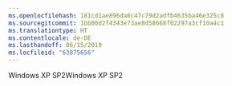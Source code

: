 ```yaml
---
ms.openlocfilehash: 181cd1ae896da6c47c79d2adfb4635ba46e325c8
ms.sourcegitcommit: 1bb00d2f4343e73ae8d58668f02297a3cf10a4c1
ms.translationtype: HT
ms.contentlocale: de-DE
ms.lasthandoff: 06/15/2019
ms.locfileid: "63875656"
---
```

<span data-ttu-id="f9734-101">Windows XP SP2</span><span class="sxs-lookup"><span data-stu-id="f9734-101">Windows XP SP2</span></span>